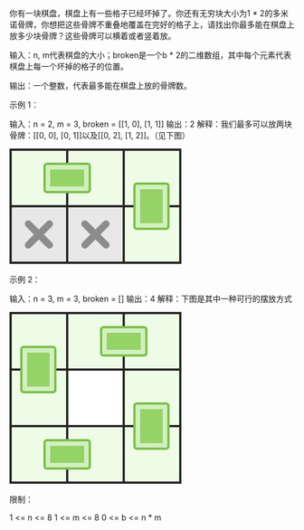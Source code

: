 你有一块棋盘，棋盘上有一些格子已经坏掉了。你还有无穷块大小为1 *
2的多米诺骨牌，你想把这些骨牌不重叠地覆盖在完好的格子上，请找出你最多能在棋盘上放多少块骨牌？这些骨牌可以横着或者竖着放。

输入：n, m代表棋盘的大小；broken是一个b * 2的二维数组，其中每个元素代表棋盘上每一个坏掉的格子的位置。

输出：一个整数，代表最多能在棋盘上放的骨牌数。

示例 1：

输入：n = 2, m = 3, broken = [[1, 0], [1, 1]]
输出：2
解释：我们最多可以放两块骨牌：[[0, 0], [0, 1]]以及[[0, 2], [1, 2]]。（见下图）

![img.png](img.png)

示例 2：

输入：n = 3, m = 3, broken = []
输出：4
解释：下图是其中一种可行的摆放方式

![img_1.png](img_1.png)

限制：

1 <= n <= 8
1 <= m <= 8
0 <= b <= n * m
